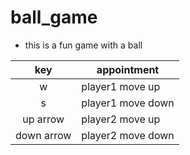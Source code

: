 # ball_game
* this is a fun game with a ball

|key|appointment|
|:----:|----------|
|w|player1 move up|
|s|player1 move down|
|up arrow|player2 move up|
|down arrow|player2 move down|
